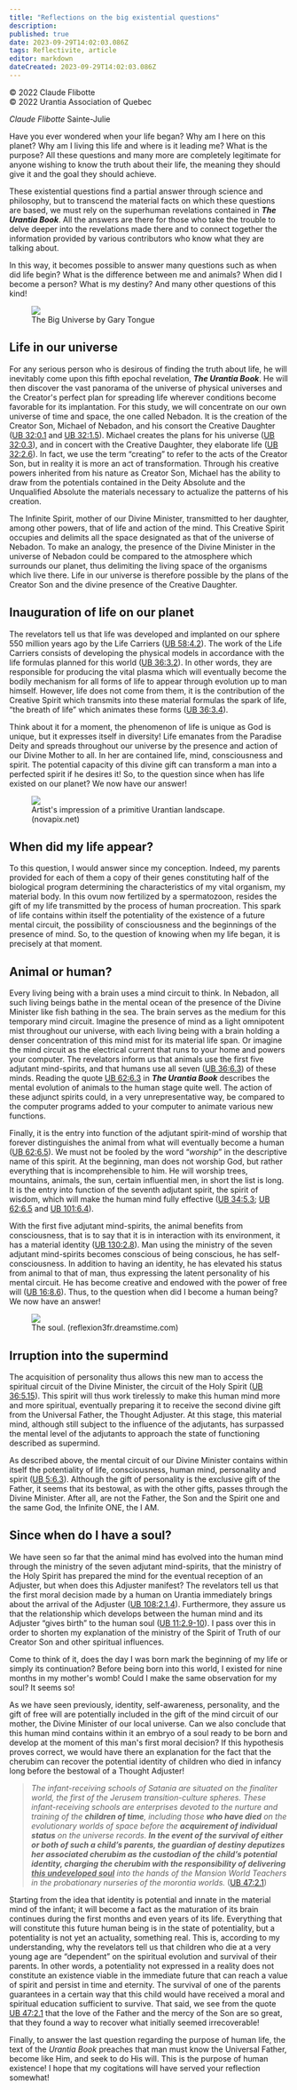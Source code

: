 ```yaml
---
title: "Reflections on the big existential questions"
description: 
published: true
date: 2023-09-29T14:02:03.086Z
tags: Reflectivite, article
editor: markdown
dateCreated: 2023-09-29T14:02:03.086Z
---
```


<p class="v-card v-sheet theme--light grey lighten-3 px-2">© 2022 Claude Flibotte<br>© 2022 Urantia Association of Quebec</p>


_Claude Flibotte_
Sainte-Julie

Have you ever wondered when your life began? Why am I here on this planet? Why am I living this life and where is it leading me? What is the purpose? All these questions and many more are completely legitimate for anyone wishing to know the truth about their life, the meaning they should give it and the goal they should achieve.

These existential questions find a partial answer through science and philosophy, but to transcend the material facts on which these questions are based, we must rely on the superhuman revelations contained in ***The Urantia Book***. All the answers are there for those who take the trouble to delve deeper into the revelations made there and to connect together the information provided by various contributors who know what they are talking about.

In this way, it becomes possible to answer many questions such as when did life begin? What is the difference between me and animals? When did I become a person? What is my destiny? And many other questions of this kind!

<figure id="Figure_2" class="image urantiapedia">
<img src="/image/article/Reflectivite/2022_07/001.jpg">
<figcaption>The Big Universe by Gary Tongue</figcaption>
</figure>

## Life in our universe

For any serious person who is desirous of finding the truth about life, he will inevitably come upon this fifth epochal revelation, ***The Urantia Book***. He will then discover the vast panorama of the universe of physical universes and the Creator's perfect plan for spreading life wherever conditions become favorable for its implantation. For this study, we will concentrate on our own universe of time and space, the one called Nebadon. It is the creation of the Creator Son, Michael of Nebadon, and his consort the Creative Daughter ([UB 32:0.1](/en/The_Urantia_Book/32#p0_1) and [UB 32:1.5](/en/The_Urantia_Book/32#p1_5)). Michael creates the plans for his universe ([UB 32:0.3](/en/The_Urantia_Book/32#p0_3)), and in concert with the Creative Daughter, they elaborate life ([UB 32:2.6](/en/The_Urantia_Book/32#p2_6)). In fact, we use the term “creating” to refer to the acts of the Creator Son, but in reality it is more an act of transformation. Through his creative powers inherited from his nature as Creator Son, Michael has the ability to draw from the potentials contained in the Deity Absolute and the Unqualified Absolute the materials necessary to actualize the patterns of his creation.

The Infinite Spirit, mother of our Divine Minister, transmitted to her daughter, among other powers, that of life and action of the mind. This Creative Spirit occupies and delimits all the space designated as that of the universe of Nebadon. To make an analogy, the presence of the Divine Minister in the universe of Nebadon could be compared to the atmosphere which surrounds our planet, thus delimiting the living space of the organisms which live there. Life in our universe is therefore possible by the plans of the Creator Son and the divine presence of the Creative Daughter.

## Inauguration of life on our planet

The revelators tell us that life was developed and implanted on our sphere 550 million years ago by the Life Carriers ([UB 58:4.2](/en/The_Urantia_Book/58#p4_2)). The work of the Life Carriers consists of developing the physical models in accordance with the life formulas planned for this world ([UB 36:3.2](/en/The_Urantia_Book/36#p3_2)). In other words, they are responsible for producing the vital plasma which will eventually become the bodily mechanism for all forms of life to appear through evolution up to man himself. However, life does not come from them, it is the contribution of the Creative Spirit which transmits into these material formulas the spark of life, “the breath of life” which animates these forms ([UB 36:3.4](/en/The_Urantia_Book/36#p3_4)).

Think about it for a moment, the phenomenon of life is unique as God is unique, but it expresses itself in diversity! Life emanates from the Paradise Deity and spreads throughout our universe by the presence and action of our Divine Mother to all. In her are contained life, mind, consciousness and spirit. The potential capacity of this divine gift can transform a man into a perfected spirit if he desires it! So, to the question since when has life existed on our planet? We now have our answer!

<figure id="Figure_3" class="image urantiapedia">
<img src="/image/article/Reflectivite/2022_07/002.jpg">
<figcaption>Artist's impression of a primitive Urantian landscape. (novapix.net)</figcaption>
</figure>

## When did my life appear?

To this question, I would answer since my conception. Indeed, my parents provided for each of them a copy of their genes constituting half of the biological program determining the characteristics of my vital organism, my material body. In this ovum now fertilized by a spermatozoon, resides the gift of my life transmitted by the process of human procreation. This spark of life contains within itself the potentiality of the existence of a future mental circuit, the possibility of consciousness and the beginnings of the presence of mind. So, to the question of knowing when my life began, it is precisely at that moment.

## Animal or human?

Every living being with a brain uses a mind circuit to think. In Nebadon, all such living beings bathe in the mental ocean of the presence of the Divine Minister like fish bathing in the sea. The brain serves as the medium for this temporary mind circuit. Imagine the presence of mind as a light omnipotent mist throughout our universe, with each living being with a brain holding a denser concentration of this mind mist for its material life span. Or imagine the mind circuit as the electrical current that runs to your home and powers your computer. The revelators inform us that animals use the first five adjutant mind-spirits, and that humans use all seven ([UB 36:6.3](/en/The_Urantia_Book/36#p6_3)) of these minds. Reading the quote [UB 62:6.3](/en/The_Urantia_Book/62#p6_3) in ***The Urantia Book*** describes the mental evolution of animals to the human stage quite well. The action of these adjunct spirits could, in a very unrepresentative way, be compared to the computer programs added to your computer to animate various new functions.

Finally, it is the entry into function of the adjutant spirit-mind of worship that forever distinguishes the animal from what will eventually become a human ([UB 62:6.5](/en/The_Urantia_Book/62#p6_5)). We must not be fooled by the word “_worship_” in the descriptive name of this spirit. At the beginning, man does not worship God, but rather everything that is incomprehensible to him. He will worship trees, mountains, animals, the sun, certain influential men, in short the list is long. It is the entry into function of the seventh adjutant spirit, the spirit of wisdom, which will make the human mind fully effective ([UB 34:5.3](/en/The_Urantia_Book/34#p5_3); [UB 62:6.5](/en/The_Urantia_Book/62#p6_5) and [UB 101:6.4](/en/The_Urantia_Book/101#p6_4)).

With the first five adjutant mind-spirits, the animal benefits from consciousness, that is to say that it is in interaction with its environment, it has a material identity ([UB 130:2.8](/en/The_Urantia_Book/130#p2_8)). Man using the ministry of the seven adjutant mind-spirits becomes conscious of being conscious, he has self-consciousness. In addition to having an identity, he has elevated his status from animal to that of man, thus expressing the latent personality of his mental circuit. He has become creative and endowed with the power of free will ([UB 16:8.6](/en/The_Urantia_Book/16#p8_6)). Thus, to the question when did I become a human being? We now have an answer!

<figure id="Figure_4" class="image urantiapedia">
<img src="/image/article/Reflectivite/2022_07/003.jpg">
<figcaption>The soul. (reflexion3fr.dreamstime.com)</figcaption>
</figure>

## Irruption into the supermind

The acquisition of personality thus allows this new man to access the spiritual circuit of the Divine Minister, the circuit of the Holy Spirit ([UB 36:5.15](/en/The_Urantia_Book/36#p5_15)). This spirit will thus work tirelessly to make this human mind more and more spiritual, eventually preparing it to receive the second divine gift from the Universal Father, the Thought Adjuster. At this stage, this material mind, although still subject to the influence of the adjutants, has surpassed the mental level of the adjutants to approach the state of functioning described as supermind.

As described above, the mental circuit of our Divine Minister contains within itself the potentiality of life, consciousness, human mind, personality and spirit ([UB 5:6.3](/en/The_Urantia_Book/5#p6_3)). Although the gift of personality is the exclusive gift of the Father, it seems that its bestowal, as with the other gifts, passes through the Divine Minister. After all, are not the Father, the Son and the Spirit one and the same God, the Infinite ONE, the I AM.

## Since when do I have a soul?

We have seen so far that the animal mind has evolved into the human mind through the ministry of the seven adjutant mind-spirits, that the ministry of the Holy Spirit has prepared the mind for the eventual reception of an Adjuster, but when does this Adjuster manifest? The revelators tell us that the first moral decision made by a human on Urantia immediately brings about the arrival of the Adjuster ([UB 108:2.1,4](/en/The_Urantia_Book/108#p2_1)). Furthermore, they assure us that the relationship which develops between the human mind and its Adjuster “gives birth” to the human soul ([UB 11:2.9-10](/en/The_Urantia_Book/11#p2_9)). I pass over this in order to shorten my explanation of the ministry of the Spirit of Truth of our Creator Son and other spiritual influences.

Come to think of it, does the day I was born mark the beginning of my life or simply its continuation? Before being born into this world, I existed for nine months in my mother's womb! Could I make the same observation for my soul? It seems so!

As we have seen previously, identity, self-awareness, personality, and the gift of free will are potentially included in the gift of the mind circuit of our mother, the Divine Minister of our local universe. Can we also conclude that this human mind contains within it an embryo of a soul ready to be born and develop at the moment of this man's first moral decision? If this hypothesis proves correct, we would have there an explanation for the fact that the cherubim can recover the potential identity of children who died in infancy long before the bestowal of a Thought Adjuster!

> _The infant-receiving schools of Satania are situated on the finaliter world, the first of the Jerusem transition-culture spheres. These infant-receiving schools are enterprises devoted to the nurture and training of the ***children of time***, including those ***who have died*** on the evolutionary worlds of space before the ***acquirement of individual status*** on the universe records. ***In the event of the survival of either or both of such a child’s parents, the guardian of destiny deputizes her associated cherubim as the custodian of the child’s potential identity, charging the cherubim with the responsibility of delivering*** ***<ins>this undeveloped soul</ins>*** into the hands of the Mansion World Teachers in the probationary nurseries of the morontia worlds._ ([UB 47:2.1](/en/The_Urantia_Book/47#p2_1))

Starting from the idea that identity is potential and innate in the material mind of the infant; it will become a fact as the maturation of its brain continues during the first months and even years of its life. Everything that will constitute this future human being is in the state of potentiality, but a potentiality is not yet an actuality, something real. This is, according to my understanding, why the revelators tell us that children who die at a very young age are “dependent” on the spiritual evolution and survival of their parents. In other words, a potentiality not expressed in a reality does not constitute an existence viable in the immediate future that can reach a value of spirit and persist in time and eternity. The survival of one of the parents guarantees in a certain way that this child would have received a moral and spiritual education sufficient to survive. That said, we see from the quote [UB 47:2.1](/en/The_Urantia_Book/47#p2_1) that the love of the Father and the mercy of the Son are so great, that they found a way to recover what initially seemed irrecoverable!

Finally, to answer the last question regarding the purpose of human life, the text of the _Urantia Book_ preaches that man must know the Universal Father, become like Him, and seek to do His will. This is the purpose of human existence! I hope that my cogitations will have served your reflection somewhat!

